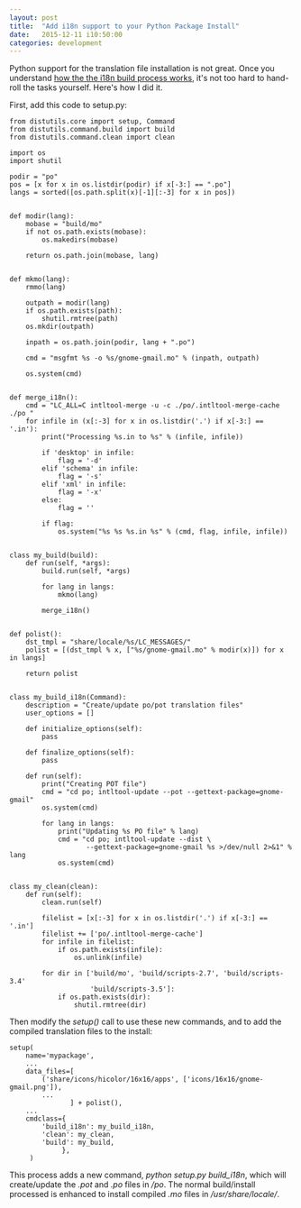 ```yaml
---
layout: post
title:  "Add i18n support to your Python Package Install"
date:   2015-12-11 i10:50:00
categories: development
---
```


Python support for the translation file installation is not great. Once you
understand [how the the i18n build process works], it's not too hard to
hand-roll the tasks yourself. Here's how I did it.

[how the the i18n build process works]: https://davesteele.github.io/debian/development/2015/12/10/i18n-build-flow/

First, add this code to setup.py:


    from distutils.core import setup, Command
    from distutils.command.build import build
    from distutils.command.clean import clean
    
    import os
    import shutil
    
    podir = "po"
    pos = [x for x in os.listdir(podir) if x[-3:] == ".po"]
    langs = sorted([os.path.split(x)[-1][:-3] for x in pos])
    
    
    def modir(lang):
        mobase = "build/mo"
        if not os.path.exists(mobase):
            os.makedirs(mobase)
    
        return os.path.join(mobase, lang)
    
    
    def mkmo(lang):
        rmmo(lang)
    
        outpath = modir(lang)
        if os.path.exists(path):
            shutil.rmtree(path)
        os.mkdir(outpath)
    
        inpath = os.path.join(podir, lang + ".po")
    
        cmd = "msgfmt %s -o %s/gnome-gmail.mo" % (inpath, outpath)
    
        os.system(cmd)
    
    
    def merge_i18n():
        cmd = "LC_ALL=C intltool-merge -u -c ./po/.intltool-merge-cache ./po "
        for infile in (x[:-3] for x in os.listdir('.') if x[-3:] == '.in'):
            print("Processing %s.in to %s" % (infile, infile))
    
            if 'desktop' in infile:
                flag = '-d'
            elif 'schema' in infile:
                flag = '-s'
            elif 'xml' in infile:
                flag = '-x'
            else:
                flag = ''
    
            if flag:
                os.system("%s %s %s.in %s" % (cmd, flag, infile, infile))
    
    
    class my_build(build):
        def run(self, *args):
            build.run(self, *args)
    
            for lang in langs:
                mkmo(lang)
    
            merge_i18n()
    
    
    def polist():
        dst_tmpl = "share/locale/%s/LC_MESSAGES/"
        polist = [(dst_tmpl % x, ["%s/gnome-gmail.mo" % modir(x)]) for x in langs]
    
        return polist
    
    
    class my_build_i18n(Command):
        description = "Create/update po/pot translation files"
        user_options = []
    
        def initialize_options(self):
            pass
    
        def finalize_options(self):
            pass
    
        def run(self):
            print("Creating POT file")
            cmd = "cd po; intltool-update --pot --gettext-package=gnome-gmail"
            os.system(cmd)
    
            for lang in langs:
                print("Updating %s PO file" % lang)
                cmd = "cd po; intltool-update --dist \
                       --gettext-package=gnome-gmail %s >/dev/null 2>&1" % lang
                os.system(cmd)
    
    
    class my_clean(clean):
        def run(self):
            clean.run(self)
    
            filelist = [x[:-3] for x in os.listdir('.') if x[-3:] == '.in']
            filelist += ['po/.intltool-merge-cache']
            for infile in filelist:
                if os.path.exists(infile):
                    os.unlink(infile)
    
            for dir in ['build/mo', 'build/scripts-2.7', 'build/scripts-3.4'
                        'build/scripts-3.5']:
                if os.path.exists(dir):
                    shutil.rmtree(dir)

Then modify the *setup()* call to use these new commands, and to add the
compiled translation files to the install:

    setup(
        name='mypackage',
        ...
        data_files=[
            ('share/icons/hicolor/16x16/apps', ['icons/16x16/gnome-gmail.png']),
            ...
                   ] + polist(),
        ...
        cmdclass={
            'build_i18n': my_build_i18n,
            'clean': my_clean,
            'build': my_build,
                 },
         )

This process adds a new command, *python setup.py build_i18n*, which will
create/update the *.pot* and *.po* files in */po*. The normal build/install
processed is enhanced to install compiled *.mo* files in */usr/share/locale/*.
